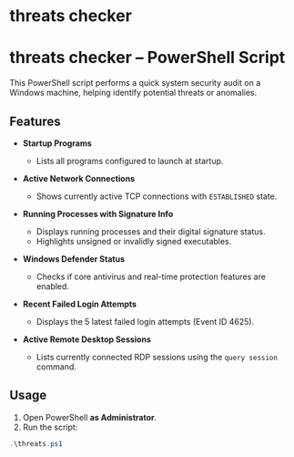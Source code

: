 # threats checker

# threats checker – PowerShell Script

This PowerShell script performs a quick system security audit on a Windows machine, helping identify potential threats or anomalies.

## Features

- **Startup Programs**
  - Lists all programs configured to launch at startup.

- **Active Network Connections**
  - Shows currently active TCP connections with `ESTABLISHED` state.

- **Running Processes with Signature Info**
  - Displays running processes and their digital signature status.
  - Highlights unsigned or invalidly signed executables.

- **Windows Defender Status**
  - Checks if core antivirus and real-time protection features are enabled.

- **Recent Failed Login Attempts**
  - Displays the 5 latest failed login attempts (Event ID 4625).

- **Active Remote Desktop Sessions**
  - Lists currently connected RDP sessions using the `query session` command.

## Usage

1. Open PowerShell **as Administrator**.
2. Run the script:

```powershell
.\threats.ps1